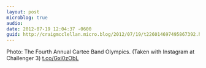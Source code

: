 ```yaml
---
layout: post
microblog: true
audio: 
date: 2012-07-19 12:04:37 -0600
guid: http://craigmcclellan.micro.blog/2012/07/19/t226014697495867392.html
---
```

Photo: The Fourth Annual Cartee Band Olympics. (Taken with Instagram at Challenger 3) [t.co/Gxi0zObL](http://t.co/Gxi0zObL)
